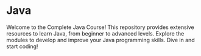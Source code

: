 # Java
Welcome to the Complete Java Course! This repository provides extensive resources to learn Java, from beginner to advanced levels. Explore the modules to develop and improve your Java programming skills. Dive in and start coding!
